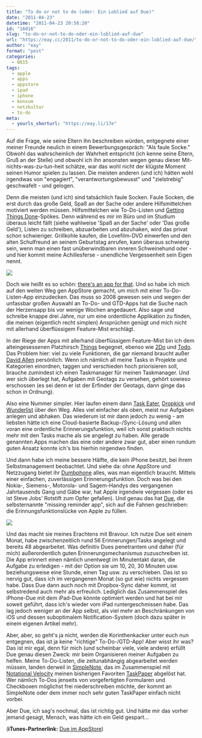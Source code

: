 ```yaml
---
title: "To do or not to do (oder: Ein Loblied auf Due)"
date: "2011-04-23"
datetime: "2011-04-23 20:58:20"
id: "16016"
slug: "to-do-or-not-to-do-oder-ein-loblied-auf-due"
url: "https://eay.cc/2011/to-do-or-not-to-do-oder-ein-loblied-auf-due/"
author: "eay"
format: "post"
categories:
  - 0815
tags:
  - apple
  - apps
  - appstore
  - ipad
  - iphone
  - konsum
  - netzkultur
  - to-do
meta:
  - yourls_shorturl: "https://eay.li/17e"
---
```


Auf die Frage, wie seine Eltern ihn beschreiben würden, entgegnete einer meiner Freunde neulich in einem Bewerbungsgespräch: "Als faule Socke." Obwohl das wahrscheinlich der Wahrheit entspricht (ich kenne seine Eltern, Gruß an der Stelle) und obwohl ich ihn ansonsten wegen genau dieser Mit-nichts-was-zu-tun-heit schätze, war das wohl nicht der klügste Moment seinen Humor spielen zu lassen. Die meisten anderen (und ich) hätten wohl irgendwas von "engagiert", "verantwortungsbewusst" und "zielstrebig" geschwafelt - und gelogen.

Denn die meisten (und ich) sind tatsächlich faule Socken. Faule Socken, die erst durch das große Geld, Spaß an der Sache oder andere Hilfsmittelchen motiviert werden müssen. Hilfsmittelchen wie To-Do-Listen und [Getting Things Done](http://de.wikipedia.org/wiki/Getting_Things_Done)\-Spökes. Denn während es mir im Büro und im Studium überaus leicht fällt (siehe wahlweise 'Spaß an der Sache' oder 'Das große Geld'), Listen zu schreiben, abzuarbeiten und abzuhaken, wird das privat schon schwieriger. Grillkohle kaufen, die Lovefilm-DVD einwerfen und den alten Schulfreund an seinem Geburtstag anrufen, kann überaus schwierig sein, wenn man einen fast unüberwindbaren inneren Schweinehund oder - und hier kommt meine Achillesferse - unendliche Vergessenheit sein Eigen nennt.

![](https://eay.cc/uploads/2011/todoapps.jpg)

Doch wie heißt es so schön: [there's an app for that](http://appft.com/). Und so habe ich mich auf den weiten Weg gen AppStore gemacht, um mich mit einer To-Do-Listen-App einzudecken. Das muss so 2008 gewesen sein und wegen der unfassbar großen Auswahl an To-Do- und GTD-Apps hat die Suche nach der Herzensapp bis vor wenige Wochen angedauert. Also sage und schreibe knappe drei Jahre, nur um eine ordentliche Applikation zu finden, die meinen (eigentlich recht simplen) Ansprüchen genügt und mich nicht mit allerhand überflüssigem Feature-Mist erschlägt.

In der Riege der Apps mit allerhand überflüssigem Feature-Mist bin ich dem alteingesessenen Platzhirsch [Things](http://culturedcode.com/things/iphone/) begegnet, ebenso wie [2Do](http://www.2doapp.com/) und [Todo](http://www.appigo.com/todo). Das Problem hier: viel zu viele Funktionen, die gar niemand braucht außer [David Allen](http://en.wikipedia.org/wiki/David_Allen_(author)) persönlich. Wenn ich nämlich all meine Tasks in Projekte und Kategorien einordnen, taggen und verschieden hoch priorisieren soll, brauche zumindest ich einen Taskmanager für meinen Taskmanager. Und wer sich überlegt hat, Aufgaben mit Geotags zu versehen, gehört sowieso erschossen (es sei denn er ist der Erfinder der Geotags, dann ginge das schon in Ordnung).

Also eine Nummer simpler. Hier laufen einem dann [Task Eater](http://tobiaswiedenmann.com/taskeater/), [Dropkick](http://dropkickapp.com/) und [Wunderlist](http://www.6wunderkinder.com/wunderlist/) über den Weg. Alles viel einfacher als oben, meist nur Aufgaben anlegen und abhaken. Das wiederum ist mir dann jedoch zu wenig - am liebsten hätte ich eine Cloud-basierte Backup-/Sync-Lösung und allen voran eine ordentliche Erinnerungsfunktion, weil ich sonst praktisch nichts mehr mit den Tasks mache als sie angelegt zu haben. Alle gerade genannten Apps machen das eine oder andere zwar gut, aber einen rundum guten Ansatz konnte ich's bis hierhin nirgendwo finden.

Und dann habe ich meine bessere Hälfte, die kein iPhone besitzt, bei ihrem Selbstmanagement beobachtet. Und siehe da: ohne AppStore und Netzzugang bietet ihr [Dumbphone](http://www.urbandictionary.com/define.php?term=dumbphone) alles, was man eigentlich braucht. Mittels einer einfachen, zuverlässigen Erinnerungsfunktion. Doch was bei den Nokia-, Siemens-, Motorola- und Sagem-Handys des vergangenen Jahrtausends Gang und Gäbe war, hat Apple irgendwie vergessen (oder es ist Steve Jobs' Rotstift zum Opfer gefallen). Und genau das hat [Due](http://www.dueapp.com/), die selbsternannte "missing reminder app", sich auf die Fahnen geschrieben: die Erinnungsfunktionslücke von Apple zu füllen.

![](https://eay.cc/uploads/2011/todoapps2.jpg)

Und das macht sie meines Erachtens mit Bravour. Ich nutze Due seit einem Monat, habe zwischenzeitlich rund 56 Erinnerungen/Tasks angelegt und bereits 48 abgearbeitet. Was definitiv Dues penetrantem und daher (für mich) außerordentlich guten Erinnerungsmechanismus zuzuschreiben ist. Die App erinnert einen nämlich unentwegt im Minutentakt daran, die Aufgabe zu erledigen - mit der Option sie um 10, 20, 30 Minuten usw. beziehungsweise eine Stunde, einen Tag usw. zu verschieben. Das ist so nervig gut, dass ich im vergangenen Monat (so gut wie) nichts vergessen habe. Dass Due dann auch noch mit Dropbox-Sync daher kommt, ist selbstredend auch mehr als erfreulich. Lediglich das Zusammenspiel des iPhone-Due mit dem iPad-Due könnte optimiert werden und hat bei mir soweit geführt, dass ich's wieder vom iPad runtergeschmissen habe. Das lag jedoch weniger an der App selbst, als viel mehr an Beschränkungen von iOS und dessen suboptimalem Notification-System (doch dazu später in einem eigenen Artikel mehr).

Aber, aber, so geht's ja nicht, werden die Korinthenkacker unter euch nun entgegnen, das ist ja keine "richtige" To-Do-/GTD-App! Aber wisst ihr was? Das ist mir egal, denn für mich (und scheinbar viele, viele andere) erfüllt Due genau diesen Zweck: mir beim Organisieren meiner Aufgaben zu helfen. Meine To-Do-Listen, die zeitunabhängig abgearbeitet werden müssen, landen derweil in [SimpleNote](http://simplenoteapp.com/), das im Zusammenspiel mit [Notational Velocity](http://notational.net/) meinen bisherigen Favoriten [TaskPaper](http://www.hogbaysoftware.com/products/taskpaper) abgelöst hat. Wer nämlich To-Dos jenseits von vorgefertigten Formularen und Checkboxen möglichst frei niederschreiben möchte, der kommt an SimpleNote oder dem immer noch sehr guten TaskPaper einfach nicht vorbei.

Aber Due, ich sag's nochmal, das ist richtig gut. Und hätte mir das vorher jemand gesagt, Mensch, was hätte ich ein Geld gespart...

(**iTunes-Partnerlink:** [Due im AppStore](https://eay.li/due))
